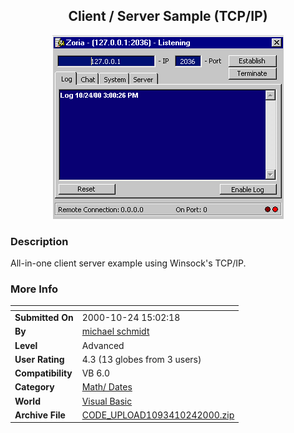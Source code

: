 ﻿<div align="center">

## Client / Server Sample \(TCP/IP\)

<img src="PIC20001024176253341.gif">
</div>

### Description

All-in-one client server example using Winsock's TCP/IP.
 
### More Info
 


<span>             |<span>
---                |---
**Submitted On**   |2000-10-24 15:02:18
**By**             |[michael schmidt](https://github.com/Planet-Source-Code/PSCIndex/blob/master/ByAuthor/michael-schmidt.md)
**Level**          |Advanced
**User Rating**    |4.3 (13 globes from 3 users)
**Compatibility**  |VB 6\.0
**Category**       |[Math/ Dates](https://github.com/Planet-Source-Code/PSCIndex/blob/master/ByCategory/math-dates__1-37.md)
**World**          |[Visual Basic](https://github.com/Planet-Source-Code/PSCIndex/blob/master/ByWorld/visual-basic.md)
**Archive File**   |[CODE\_UPLOAD1093410242000\.zip](https://github.com/Planet-Source-Code/michael-schmidt-client-server-sample-tcp-ip__1-12270/archive/master.zip)








